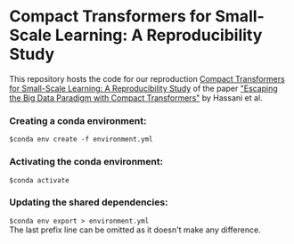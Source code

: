 # Compact Transformers for Small-Scale Learning: A Reproducibility Study
This repository hosts the code for our reproduction [Compact Transformers for Small-Scale Learning: A
Reproducibility Study](https://github.com/MLReproHub/CCT/blob/3ee791470b707ffa7e8fb3b0ad76d4bc3d3bf756/Compact%20Transformers%20for%20Small-Scale%20Learning%20-%20Charisoudis%2C%20A.%2C%20Ekman%20von%20Huth%2C%20S.%2C%20Jansson%2C%20E.pdf) of the paper ["Escaping the Big Data Paradigm with Compact Transformers"](https://arxiv.org/abs/2104.05704) by Hassani et al.


### Creating a conda environment: 
`$conda env create -f environment.yml`

### Activating the conda environment: 
`$conda activate`

### Updating the shared dependencies: 
`$conda env export > environment.yml`<br/>
The last prefix line can be omitted as it doesn't make any difference.
